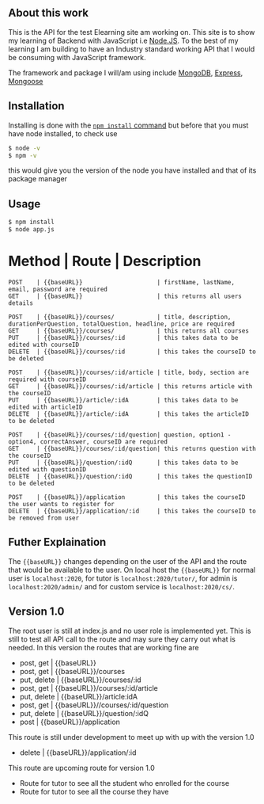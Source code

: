 ## About this work

This is the API for the test Elearning site am working on. This site is to show my learning of Backend with JavaScript i.e [Node.JS](http://nodejs.org). To the best of my learning I am building to have an Industry standard working API that I would be consuming with JavaScript framework.

The framework and package I will/am using include [MongoDB](https://mongodb.com), [Express](https://expressjs.com), [Mongoose](https://mongoosejs.com)

## Installation

Installing is done with the [`npm install` command](https://docs.npmjs.com/getting-started/installing-npm-packages-locall) but before that you must have node installed, to check use
```bash
$ node -v
$ npm -v
```
this would give you the version of the node you have installed and that of its package manager

## Usage

```bash
$ npm install
$ node app.js
```

Method          | Route                     | Description
===================
    POST    | {{baseURL}}                     | firstName, lastName, email, password are required
    GET     | {{baseURL}}                     | this returns all users details

    POST    | {{baseURL}}/courses/            | title, description, durationPerQuestion, totalQuestion, headline, price are required
    GET     | {{baseURL}}/courses/            | this returns all courses
    PUT     | {{baseURL}}/courses/:id         | this takes data to be edited with courseID
    DELETE  | {{baseURL}}/courses/:id         | this takes the courseID to be deleted

    POST    | {{baseURL}}/courses/:id/article | title, body, section are required with courseID
    GET     | {{baseURL}}/courses/:id/article | this returns article with the courseID
    PUT     | {{baseURL}}/article/:idA        | this takes data to be edited with articleID
    DELETE  | {{baseURL}}/article/:idA        | this takes the articleID to be deleted

    POST    | {{baseURL}}/courses/:id/question| question, option1 - option4, correctAnswer, courseID are required
    GET     | {{baseURL}}/courses/:id/question| this returns question with the courseID
    PUT     | {{baseURL}}/question/:idQ       | this takes data to be edited with questionID
    DELETE  | {{baseURL}}/question/:idQ       | this takes the questionID to be deleted

    POST    | {{baseURL}}/application         | this takes the courseID the user wants to register for
    DELETE  | {{baseURL}}/application/:id     | this takes the courseID to be removed from user

## Futher Explaination

The `{{baseURL}}` changes depending on the user of the API and the route that would be available to the user. On local host the `{{baseURL}}` for normal user is `localhost:2020`, for tutor is `localhost:2020/tutor/`, for admin is `localhost:2020/admin/` and for custom service is `localhost:2020/cs/`.

## Version 1.0

The root user is still at index.js and no user role is implemented yet. This is still to test all API call to the route and may sure they carry out what is needed. In this version the routes that are working fine are

* post, get | {{baseURL}}
* post, get | {{baseURL}}/courses
* put, delete | {{baseURL}}/courses/:id
* post, get | {{baseURL}}/courses/:id/article
* put, delete | {{baseURL}}/article:idA
* post, get | {{baseURL}}//courses/:id/question
* put, delete | {{baseURL}}/question/:idQ
* post      | {{baseURL}}/application

This route is still under development to meet up with up with the version 1.0
* delete    | {{baseURL}}/application/:id

This route are upcoming route for version 1.0
* Route for tutor to see all the student who enrolled for the course
* Route for tutor to see all the course they have